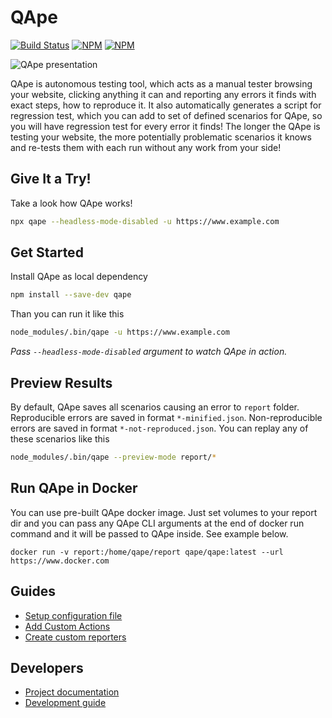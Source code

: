 # QApe
[![Build Status](https://travis-ci.com/seznam/QApe.svg?branch=master)](https://travis-ci.com/seznam/QApe)
[![NPM](https://img.shields.io/npm/v/qape.svg)](https://nodei.co/npm/qape/)
[![NPM](https://img.shields.io/badge/powered%20by-puppeteer-blue.svg)](https://github.com/GoogleChrome/puppeteer)

![QApe presentation](https://user-images.githubusercontent.com/755134/49812102-f2fca280-fd64-11e8-84de-3a1bac422216.gif)

QApe is autonomous testing tool, which acts as a manual tester browsing your website, clicking anything it can and reporting any errors it finds with exact steps, how to reproduce it. It also automatically generates a script for regression test, which you can add to set of defined scenarios for QApe, so you will have regression test for every error it finds! The longer the QApe is testing your website, the more potentially problematic scenarios it knows and re-tests them with each run without any work from your side!

## Give It a Try!
Take a look how QApe works!

```bash
npx qape --headless-mode-disabled -u https://www.example.com
```

## Get Started
Install QApe as local dependency
```bash
npm install --save-dev qape
```

Than you can run it like this
```bash
node_modules/.bin/qape -u https://www.example.com
```
*Pass `--headless-mode-disabled` argument to watch QApe in action.*

## Preview Results
By default, QApe saves all scenarios causing an error to `report` folder. Reproducible errors are saved in format `*-minified.json`. Non-reproducible errors are saved in format `*-not-reproduced.json`. You can replay any of these scenarios like this
```bash
node_modules/.bin/qape --preview-mode report/*
```

## Run QApe in Docker
You can use pre-built QApe docker image. Just set volumes to your report dir and you can pass any QApe CLI arguments at the end of docker run command and it will be passed to QApe inside. See example below.

`docker run -v report:/home/qape/report qape/qape:latest --url https://www.docker.com`

## Guides
- [Setup configuration file](./docs/Config.md)
- [Add Custom Actions](./docs/CustomActions.md)
- [Create custom reporters](./docs/Reporters.md)

## Developers
- [Project documentation](./docs/devs/Documentation.md)
- [Development guide](./docs/devs/Development.md)
